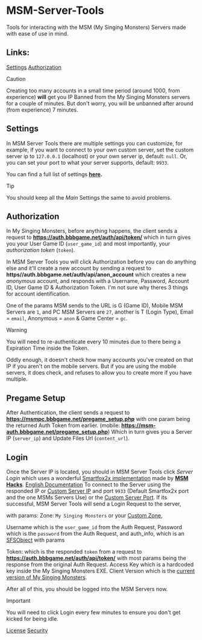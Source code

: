 # MSM-Server-Tools
Tools for interacting with the MSM (My Singing Monsters) Servers made with ease of use in mind.

## Links:
[Settings](#settings)
[Authorization](#authorization)

> [!CAUTION]
> Creating too many accounts in a small time period (around 1000, from experience) **will** get you IP Banned from the My Singing Monsters servers for a couple of minutes.
> But don't worry, you will be unbanned after around (from experience) 7 minutes.

Settings
------
In MSM Server Tools there are multiple settings you can customize, for example, if you want to connect to your own custom server, set the custom server ip to `127.0.0.1` (localhost) or your own server ip, default: `null`.
Or, you can set your port to what your server supports, default: `9933`.

You can find a full list of settings **[here](https://example.com).**

> [!TIP]
> You should keep all the *Main* Settings the same to avoid problems.

Authorization
------
In My Singing Monsters, before anything happens, the client sends a request to **https://auth.bbbgame.net/auth/api/token/** which in turn gives you your User Game ID (`user_game_id`) and most importantly, your *authorization token* (`token`). 

In MSM Server Tools you will click Authorization before you can do anything else and it'll create a new account by sending a request to **https//auth.bbbgame.net/auth/api/anon_account** which creates a new *anonymous* account, and responds with a Username, Password, Account ID, User Game ID & Authorization Token. I'm not sure why theres 3 things for account identification.

One of the params MSM sends to the URL is G (Game ID), Mobile MSM Servers are `1`, and PC MSM Servers are `27`,
another is T (Login Type), Email = `email`, Anonymous = `anon` & Game Center = `gc`.

> [!WARNING]
> You will need to re-authenticate every 10 minutes due to there being a Expiration Time inside the Token.

Oddly enough, it doesn't check how many accounts you've created on that IP if you aren't on the mobile servers. But if you are using the mobile servers, it does check, and refuses to allow you to create more if you have multiple.

Pregame Setup
------
After Authentication, the client sends a request to **https://msmpc.bbbgame.net/pregame_setup.php** with one param being the returned Auth Token from earlier. (mobile: **https://msm-auth.bbbgame.net/pregame_setup.php**)
Which in turn gives you a Server IP (`server_ip`) and Update Files Url (`content_url`).

Login
------
Once the Server IP is located, you should in MSM Server Tools click *Server Login* which uses a wonderful [Smartfox2x implementation](https://github.com/MSM-Hacks/pyfox2x) made by **[MSM Hacks](https://github.com/MSM-Hacks)**.
[English Documentation](https://github.com/mlnitoon2/pyfox2x)
To connect to the Server using the responded IP or [Custom Server IP](#settings) and port `9933` (Default Smartfox2x port and the one MSMs Servers Use) or the [Custom Server Port](#settings). If its successful, MSM Server Tools will send a Login Request to the server,

with params:
Zone: `My Singing Monsters` or your [Custom Zone](#settings),

Username which is the `user_game_id` from the Auth Request,
Password which is the `password` from the Auth Request,
and auth_info, which is an [SFSObject](https://docs2x.smartfoxserver.com/api-docs/javadoc/server/com/smartfoxserver/v2/entities/data/SFSObject.html) with params

Token: which is the responded `token` from a request to **https://auth.bbbgame.net/auth/api/token/** with most params being the response from the original Auth Request.
Access Key which is a hardcoded key inside the My Singing Monsters EXE.
Client Version which is the [current version of My Singing Monsters](https://mysingingmonsters.fandom.com/wiki/Version_History).

After all of this, you should be logged into the MSM Servers now.
> [!IMPORTANT]
> You will need to click Login every few minutes to ensure you don't get kicked for being idle.
 
[License](https://github.com/riotschoolacc/MSM-Server-Tools/LICENSE)
[Security](https://github.com/riotschoolacc/MSM-Server-Tools/SECURITY.md)

